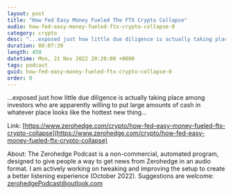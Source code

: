 ```yaml
---
layout: post
title: "How Fed Easy Money Fueled The FTX Crypto Collapse"
audio: how-fed-easy-money-fueled-ftx-crypto-collapse-0
category: crypto
desc: "...exposed just how little due diligence is actually taking place among investors who are apparently willing to put large amounts of cash in whatever place looks like the hottest new thing..."
duration: 00:07:39
length: 459
datetime: Mon, 21 Nov 2022 20:20:00 +0000
tags: podcast
guid: how-fed-easy-money-fueled-ftx-crypto-collapse-0
order: 0
---
```

...exposed just how little due diligence is actually taking place among investors who are apparently willing to put large amounts of cash in whatever place looks like the hottest new thing...

Link: [https://www.zerohedge.com/crypto/how-fed-easy-money-fueled-ftx-crypto-collapse](https://www.zerohedge.com/crypto/how-fed-easy-money-fueled-ftx-crypto-collapse)

About: The Zerohedge Podcast is a non-commercial, automated program, designed to give people a way to get news from Zerohedge in an audio format.  I am actively working on tweaking and improving the setup to create a better listening experience (October 2022).  Suggestions are welcome: [zerohedgePodcast@outlook.com](mailto:zerohedgePodcast@outlook.com)